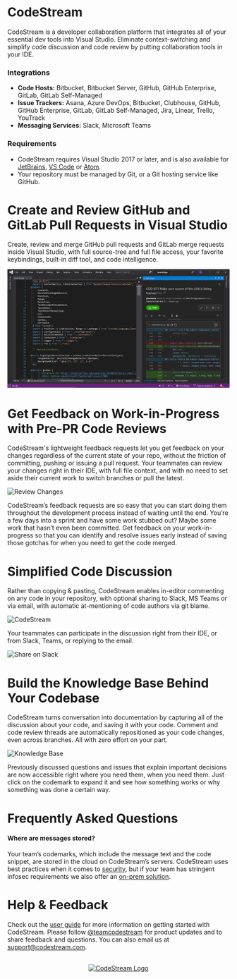 # CodeStream

CodeStream is a developer collaboration platform that integrates all of your essential dev tools into Visual Studio. Eliminate context-switching and simplify code discussion and code review by putting collaboration tools in your IDE.

### Integrations

- **Code Hosts:** Bitbucket, Bitbucket Server, GitHub, GitHub Enterprise, GitLab, GitLab Self-Managed
- **Issue Trackers:** Asana, Azure DevOps, Bitbucket, Clubhouse, GitHub, GitHub Enterprise, GitLab, GitLab Self-Managed, Jira, Linear, Trello, YouTrack
- **Messaging Services:** Slack, Microsoft Teams

### Requirements

- CodeStream requires Visual Studio 2017 or later, and is also available for [JetBrains](https://plugins.jetbrains.com/plugin/12206-codestream), [VS Code](https://marketplace.visualstudio.com/items?itemName=CodeStream.codestream) or [Atom](https://atom.io/packages/codestream).
- Your repository must be managed by Git, or a Git hosting service like GitHub.

# Create and Review GitHub and GitLab Pull Requests in Visual Studio

Create, review and merge GitHub pull requests and GitLab merge requests inside Visual Studio, with full source-tree and full file access, your favorite keybindings, built-in diff tool, and code intelligence.

![Pull Request](https://raw.githubusercontent.com/TeamCodeStream/codestream-guide/develop/docs/src/assets/images/PullRequest-VS.png)

# Get Feedback on Work-in-Progress with Pre-PR Code Reviews

CodeStream's lightweight feedback requests let you get feedback on your changes regardless of the current state of your repo, without the friction of committing, pushing or issuing a pull request. Your teammates can review your changes right in their IDE, with full file context, and with no need to set aside their current work to switch branches or pull the latest.

![Review Changes](https://raw.githubusercontent.com/TeamCodeStream/codestream/develop/images/animated/CodeReviewPerform-VS.gif)

CodeStream’s feedback requests are so easy that you can start doing them throughout the development process instead of waiting until the end. You’re a few days into a sprint and have some work stubbed out? Maybe some work that hasn’t even been committed. Get feedback on your work-in-progress so that you can identify and resolve issues early instead of saving those gotchas for when you need to get the code merged.

# Simplified Code Discussion

Rather than copying & pasting, CodeStream enables in-editor commenting on any code in your repository, with optional sharing to Slack, MS Teams or via email, with automatic at-mentioning of code authors via git blame.

![CodeStream](https://raw.githubusercontent.com/TeamCodeStream/CodeStream/master/images/animated/DiscussCode-VS.gif)

Your teammates can participate in the discussion right from their IDE, or from Slack, Teams, or replying to the email.

![Share on Slack](https://raw.githubusercontent.com/TeamCodeStream/CodeStream/master/images/ShareOnSlack1.png)

# Build the Knowledge Base Behind Your Codebase

CodeStream turns conversation into documentation by capturing all of the discussion about your code, and saving it with your code. Comment and code review threads are automatically repositioned as your code changes, even across branches. All with zero effort on your part.

![Knowledge Base](https://raw.githubusercontent.com/TeamCodeStream/CodeStream/master/images/animated/KnowledgeBase-VS.gif)

Previously discussed questions and issues that explain important decisions are now accessible right where you need them, when you need them. Just click on the codemark to expand it and see how something works or why something was done a certain way.

# Frequently Asked Questions

#### Where are messages stored?

Your team’s codemarks, which include the message text and the code snippet, are stored in the cloud on CodeStream’s servers. CodeStream uses best practices when it comes to [security](https://www.codestream.com/security), but if your team has stringent infosec requirements we also offer an [on-prem solution](https://docs.codestream.com/onprem/).

# Help & Feedback

Check out the [user guide](https://docs.codestream.com/userguide/) for more information on getting started with CodeStream. Please follow [@teamcodestream](http://twitter.com/teamcodestream) for product updates and to share feedback and questions. You can also email us at support@codestream.com.

<p align="center">
  <br />
  <a title="Learn more about CodeStream" href="https://codestream.com?utm_source=vsmarket&utm_medium=banner&utm_campaign=codestream"><img src="https://alt-images.codestream.com/codestream_logo_vsmarketplace.png" alt="CodeStream Logo" /></a>
</p>